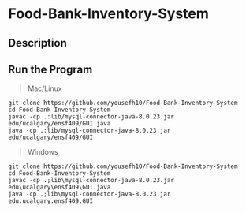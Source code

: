 # Food-Bank-Inventory-System

## Description     



## Run the Program

> Mac/Linux
```
git clone https://github.com/yousefh10/Food-Bank-Inventory-System
cd Food-Bank-Inventory-System
javac -cp .:lib/mysql-connector-java-8.0.23.jar edu/ucalgary/ensf409/GUI.java
java -cp .:lib/mysql-connector-java-8.0.23.jar edu/ucalgary/ensf409/GUI
```

> Windows
```
git clone https://github.com/yousefh10/Food-Bank-Inventory-System
cd Food-Bank-Inventory-System
javac -cp .;lib\mysql-connector-java-8.0.23.jar edu\ucalgary\ensf409\GUI.java
java -cp .;lib\mysql-connector-java-8.0.23.jar edu.ucalgary.ensf409.GUI
```
